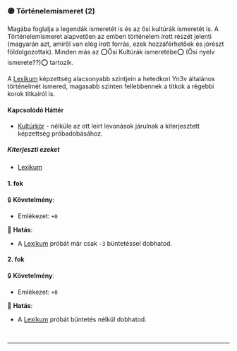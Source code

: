 ### 🟣 Történelemismeret (2)

Magába foglalja a legendák ismeretét is és az ősi kultúrák ismeretét is. A Történelemismeret alapvetően az emberi történelem írott részét jelenti (magyarán azt, amiről van elég írott forrás, ezek hozzáférhetőek és jórészt földolgozottak). Minden más az ⭕Ősi Kultúrák ismeretébe⭕ (Ősi nyelv ismerete??)⭕ tartozik.

A [Lexikum](../kepzettsegek.szekunder/lexikum.md) képzettség alacsonyabb szintjein a hetedkori Yn3v általános történelmét ismered, magasabb szinten fellebbennek a titkok a régebbi korok titkairól is.
#### Kapcsolódó Háttér
- [Kultúrkör](../fortelyok.kiemelt/kulturkor.md) - nélküle az ott leírt levonások járulnak a kiterjesztett képzettség próbadobásához.

##### Kiterjeszti ezeket
- [Lexikum](../kepzettsegek.szekunder/lexikum.md)

#### 1. fok

🔒 **Követelmény**:
- Emlékezet: `+0`

🌟 **Hatás**:
- A [Lexikum](../kepzettsegek.szekunder/lexikum.md) próbát már csak `-3` büntetéssel dobhatod.

#### 2. fok

🔒 **Követelmény**:
- Emlékezet: `+0`

🌟 **Hatás**:
- A [Lexikum](../kepzettsegek.szekunder/lexikum.md) próbát büntetés nélkül dobhatod.

<br />

---
